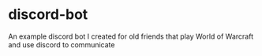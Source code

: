 # discord-bot
An example discord bot I created for old friends that play World of Warcraft and use discord to communicate
